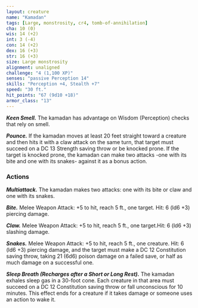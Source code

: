 ```yaml
---
layout: creature
name: "Kamadan"
tags: [Large, monstrosity, cr4, tomb-of-annihilation]
cha: 10 (0)
wis: 14 (+2)
int: 3 (-4)
con: 14 (+2)
dex: 16 (+3)
str: 16 (+3)
size: Large monstrosity
alignment: unaligned
challenge: "4 (1,100 XP)"
senses: "passive Perception 14"
skills: "Perception +4, Stealth +7"
speed: "30 ft."
hit_points: "67 (9d10 +18)"
armor_class: "13"
---
```


***Keen Smell.*** The kamadan has advantage on Wisdom (Perception) checks that rely on smell.

***Pounce.*** If the kamadan moves at least 20 feet straight toward a creature and then hits it with a claw attack on the same turn, that target must succeed on a DC 13 Strength saving throw or be knocked prone. If the target is knocked prone, the kamadan can make two attacks -one with its bite and one with its snakes- against it as a bonus action.

### Actions

***Multiattack.*** The kamadan makes two attacks: one with its bite or claw and one with its snakes.

***Bite.*** Melee Weapon Attack: +5 to hit, reach 5 ft., one target. Hit: 6 (ld6 +3) piercing damage.

***Claw.*** Melee Weapon Attack: +5 to hit, reach 5 ft., one target.Hit: 6 (ld6 +3) slashing damage.

***Snakes.*** Melee Weapon Attack: +5 to hit, reach 5 ft., one creature. Hit: 6 (ld6 +3) piercing damage, and the target must make a DC 12 Constitution saving throw, taking 21 (6d6) poison damage on a failed save, or half as much damage on a successful one.

***Sleep Breath (Recharges after a Short or Long Rest).*** The kamadan exhales sleep gas in a 30-foot cone. Each creature in that area must succeed on a DC 12 Constitution saving throw or fall unconscious for 10 minutes. This effect ends for a creature if it takes damage or someone uses an action to wake it.